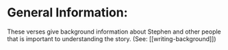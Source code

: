 # General Information:

These verses give background information about Stephen and other people that is important to understanding the story. (See: [[writing-background]])